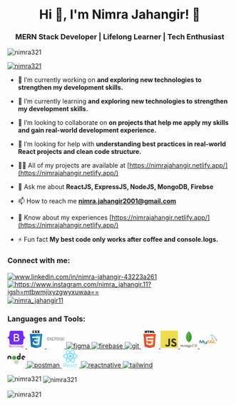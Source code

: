 <h1 align="center">Hi 👋, I'm Nimra Jahangir! 🚀</h1>
<h3 align="center">MERN Stack Developer | Lifelong Learner | Tech Enthusiast</h3>

<p align="left"> <img src="https://komarev.com/ghpvc/?username=nimra321&label=Profile%20views&color=0e75b6&style=flat" alt="nimra321" /> </p>

<p align="left"> <a href="https://github.com/ryo-ma/github-profile-trophy"><img src="https://github-profile-trophy.vercel.app/?username=nimra321" alt="nimra321" /></a> </p>

- 🔭 I’m currently working on **and exploring new technologies to strengthen my development skills.**

- 🌱 I’m currently learning **and exploring new technologies to strengthen my development skills.**

- 👯 I’m looking to collaborate on **on projects that help me apply my skills and gain real-world development experience.**

- 🤝 I’m looking for help with **understanding best practices in real-world React projects and clean code structure.**

- 👨‍💻 All of my projects are available at [https://nimrajahangir.netlify.app/](https://nimrajahangir.netlify.app/)

- 💬 Ask me about **ReactJS, ExpressJS, NodeJS, MongoDB, Firebse**

- 📫 How to reach me **nimra.jahangir2001@gmail.com**

- 📄 Know about my experiences [https://nimrajahangir.netlify.app/](https://nimrajahangir.netlify.app/)

- ⚡ Fun fact **My best code only works after coffee and console.logs.**

<h3 align="left">Connect with me:</h3>
<p align="left">
<a href="https://linkedin.com/in/www.linkedin.com/in/nimra-jahangir-43223a261" target="blank"><img align="center" src="https://raw.githubusercontent.com/rahuldkjain/github-profile-readme-generator/master/src/images/icons/Social/linked-in-alt.svg" alt="www.linkedin.com/in/nimra-jahangir-43223a261" height="30" width="40" /></a>
<a href="https://instagram.com/https://www.instagram.com/nimra_jahangir.11?igsh=mtbwmjixyzgwyxuwaa==" target="blank"><img align="center" src="https://raw.githubusercontent.com/rahuldkjain/github-profile-readme-generator/master/src/images/icons/Social/instagram.svg" alt="https://www.instagram.com/nimra_jahangir.11?igsh=mtbwmjixyzgwyxuwaa==" height="30" width="40" /></a>
<a href="https://dribbble.com/nimra_jahangir11" target="blank"><img align="center" src="https://raw.githubusercontent.com/rahuldkjain/github-profile-readme-generator/master/src/images/icons/Social/dribbble.svg" alt="nimra_jahangir11" height="30" width="40" /></a>
</p>

<h3 align="left">Languages and Tools:</h3>
<p align="left"> <a href="https://getbootstrap.com" target="_blank" rel="noreferrer"> <img src="https://raw.githubusercontent.com/devicons/devicon/master/icons/bootstrap/bootstrap-plain-wordmark.svg" alt="bootstrap" width="40" height="40"/> </a> <a href="https://www.w3schools.com/css/" target="_blank" rel="noreferrer"> <img src="https://raw.githubusercontent.com/devicons/devicon/master/icons/css3/css3-original-wordmark.svg" alt="css3" width="40" height="40"/> </a> <a href="https://expressjs.com" target="_blank" rel="noreferrer"> <img src="https://raw.githubusercontent.com/devicons/devicon/master/icons/express/express-original-wordmark.svg" alt="express" width="40" height="40"/> </a> <a href="https://www.figma.com/" target="_blank" rel="noreferrer"> <img src="https://www.vectorlogo.zone/logos/figma/figma-icon.svg" alt="figma" width="40" height="40"/> </a> <a href="https://firebase.google.com/" target="_blank" rel="noreferrer"> <img src="https://www.vectorlogo.zone/logos/firebase/firebase-icon.svg" alt="firebase" width="40" height="40"/> </a> <a href="https://git-scm.com/" target="_blank" rel="noreferrer"> <img src="https://www.vectorlogo.zone/logos/git-scm/git-scm-icon.svg" alt="git" width="40" height="40"/> </a> <a href="https://www.w3.org/html/" target="_blank" rel="noreferrer"> <img src="https://raw.githubusercontent.com/devicons/devicon/master/icons/html5/html5-original-wordmark.svg" alt="html5" width="40" height="40"/> </a> <a href="https://developer.mozilla.org/en-US/docs/Web/JavaScript" target="_blank" rel="noreferrer"> <img src="https://raw.githubusercontent.com/devicons/devicon/master/icons/javascript/javascript-original.svg" alt="javascript" width="40" height="40"/> </a> <a href="https://www.mongodb.com/" target="_blank" rel="noreferrer"> <img src="https://raw.githubusercontent.com/devicons/devicon/master/icons/mongodb/mongodb-original-wordmark.svg" alt="mongodb" width="40" height="40"/> </a> <a href="https://www.mysql.com/" target="_blank" rel="noreferrer"> <img src="https://raw.githubusercontent.com/devicons/devicon/master/icons/mysql/mysql-original-wordmark.svg" alt="mysql" width="40" height="40"/> </a> <a href="https://nodejs.org" target="_blank" rel="noreferrer"> <img src="https://raw.githubusercontent.com/devicons/devicon/master/icons/nodejs/nodejs-original-wordmark.svg" alt="nodejs" width="40" height="40"/> </a> <a href="https://postman.com" target="_blank" rel="noreferrer"> <img src="https://www.vectorlogo.zone/logos/getpostman/getpostman-icon.svg" alt="postman" width="40" height="40"/> </a> <a href="https://reactjs.org/" target="_blank" rel="noreferrer"> <img src="https://raw.githubusercontent.com/devicons/devicon/master/icons/react/react-original-wordmark.svg" alt="react" width="40" height="40"/> </a> <a href="https://reactnative.dev/" target="_blank" rel="noreferrer"> <img src="https://reactnative.dev/img/header_logo.svg" alt="reactnative" width="40" height="40"/> </a> <a href="https://tailwindcss.com/" target="_blank" rel="noreferrer"> <img src="https://www.vectorlogo.zone/logos/tailwindcss/tailwindcss-icon.svg" alt="tailwind" width="40" height="40"/> </a> </p>

<p><img align="left" src="https://github-readme-stats.vercel.app/api/top-langs?username=nimra321&show_icons=true&locale=en&layout=compact" alt="nimra321" /></p>

<p>&nbsp;<img align="center" src="https://github-readme-stats.vercel.app/api?username=nimra321&show_icons=true&locale=en" alt="nimra321" /></p>

<p><img align="center" src="https://github-readme-streak-stats.herokuapp.com/?user=nimra321&" alt="nimra321" /></p>

